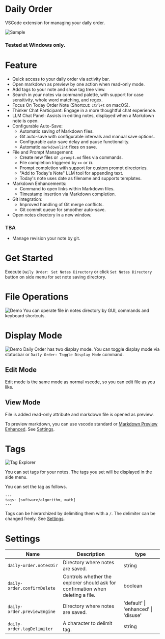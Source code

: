 # Daily Order
VSCode extension for managing your daily order.

![Sample](./img/sample.png)

### Tested at **Windows** only.

# Feature
- Quick access to your daily order via activity bar.
- Open markdown as preview by one action when read-only mode.
- Add tags to your note and show tag tree view.
- Search in your notes via command palette, with support for case sensitivity, whole word matching, and regex.
- Focus On Today Order Note (Shortcut: `ctrl+t` on macOS).
- Thinker Chat Participant: Engage in a more thoughtful chat experience.
- LLM Chat Panel: Assists in editing notes, displayed when a Markdown note is open.
- Configurable Auto-Save:
    - Automatic saving of Markdown files.
    - Git auto-save with configurable intervals and manual save options.
    - Configurable auto-save delay and pause functionality.
    - Automatic `markdownlint` fixes on save.
- File and Prompt Management:
    - Create new files or `.prompt.md` files via commands.
    - File completion triggered by `>>` or `》》`.
    - Prompt completion with support for custom prompt directories.
    - "Add to Today's Note" LLM tool for appending text.
    - Today's note uses date as filename and supports templates.
- Markdown Enhancements:
    - Command to open links within Markdown files.
    - Timestamp insertion via Markdown completion.
- Git Integration:
    - Improved handling of Git merge conflicts.
    - Git commit queue for smoother auto-save.
- Open notes directory in a new window.

### TBA
- Manage revision your note by git.

# Get Started
Execute `Daily Order: Set Notes Directory` or click `Set Notes Directory` button on side menu for set note saving directory.

# File Operations
![Demo](./img/file_operations.gif)
You can operate file in notes directory by GUI, commands and keyboard shortcuts.

# Display Mode
![Demo](./img/display_mode.gif)
Daily Order has two display mode. You can toggle display mode via statusbar or `Daily Order: Toggle Display Mode` command.
## Edit Mode
Edit mode is the same mode as normal vscode, so you can edit file
as you like.
## View Mode
File is added read-only attribute and markdown file is opened as preview.

To preview markdown, you can use vscode standard or [Markdown Preview Enhanced](https://marketplace.visualstudio.com/items?itemName=shd101wyy.markdown-preview-enhanced). See [Settings](#Settings).

# Tags
![Tag Explorer](./img/tag_explorer.png)

You can set tags for your notes. The tags you set will be displayed in the side menu.

You can set the tag as follows.

```
---
tags: [software/algorithm, math]
---
```
Tags can be hierarchized by delimiting them with a `/`. The delimiter can be changed freely. See [Settings](#Settings).


# Settings
| Name                               | Description                                                                     | type                                |
| ---------------------------------- | ------------------------------------------------------------------------------- | ----------------------------------- |
| `daily-order.notesDir`      | Directory where notes are saved.                                                | string                              |
| `daily-order.confirmDelete` | Controls whether the explorer should ask for confirmation when deleting a file. | boolean                             |
| `daily-order.previewEngine` | Directory where notes are saved.                                                | 'default' \| 'enhanced' \| 'disuse' |
| `daily-order.tagDelimiter`  | A character to delimit tag.                                                     | string                              |

